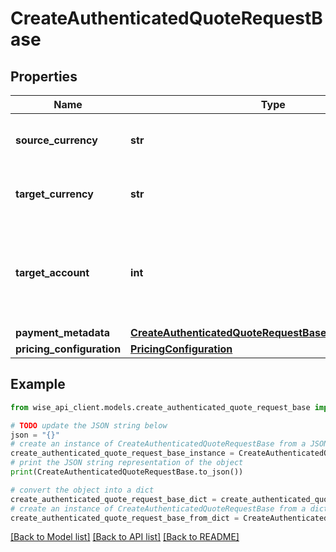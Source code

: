 # CreateAuthenticatedQuoteRequestBase


## Properties

Name | Type | Description | Notes
------------ | ------------- | ------------- | -------------
**source_currency** | **str** | ISO 4217 three-letter currency code | 
**target_currency** | **str** | ISO 4217 three-letter currency code | 
**target_account** | **int** | The ID of the recipient&#39;s account. This ID must exist in the system. | [optional] 
**payment_metadata** | [**CreateAuthenticatedQuoteRequestBasePaymentMetadata**](CreateAuthenticatedQuoteRequestBasePaymentMetadata.md) |  | [optional] 
**pricing_configuration** | [**PricingConfiguration**](PricingConfiguration.md) |  | [optional] 

## Example

```python
from wise_api_client.models.create_authenticated_quote_request_base import CreateAuthenticatedQuoteRequestBase

# TODO update the JSON string below
json = "{}"
# create an instance of CreateAuthenticatedQuoteRequestBase from a JSON string
create_authenticated_quote_request_base_instance = CreateAuthenticatedQuoteRequestBase.from_json(json)
# print the JSON string representation of the object
print(CreateAuthenticatedQuoteRequestBase.to_json())

# convert the object into a dict
create_authenticated_quote_request_base_dict = create_authenticated_quote_request_base_instance.to_dict()
# create an instance of CreateAuthenticatedQuoteRequestBase from a dict
create_authenticated_quote_request_base_from_dict = CreateAuthenticatedQuoteRequestBase.from_dict(create_authenticated_quote_request_base_dict)
```
[[Back to Model list]](../README.md#documentation-for-models) [[Back to API list]](../README.md#documentation-for-api-endpoints) [[Back to README]](../README.md)


